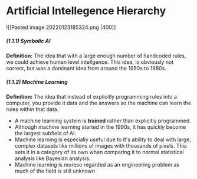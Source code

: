 # Artificial Intellegence Hierarchy
![[Pasted image 20220123185324.png |400]]

##### (1.1.1) Symbolic AI
**Definition:** The idea that with a large enough number of handcoded rules, we could achieve human level intellgence. This idea, is obviously not correct, but was a dominant idea from around the 1950s to 1980s. 

##### (1.1.2) Machine Learning
**Definition:** The idea that instead of explicitly programming rules into a computer, you provide it data and the answers so the machine can learn the rules within that data.
- A machine learning system is **trained** rather than explicitly programmed.
- Although machine learning started in the 1990s, it has quickly become the largest subfield of AI.
- Machine learning is especially useful due to it's ability to deal with large, complex datasets like millions of images with thousands of pixels. This sets it in a category of its own when comparing it to normal statistical analysis like Bayesian analysis. 
- Machine learning is moreso regarded as an engineering problem as much of the field is still unknown

